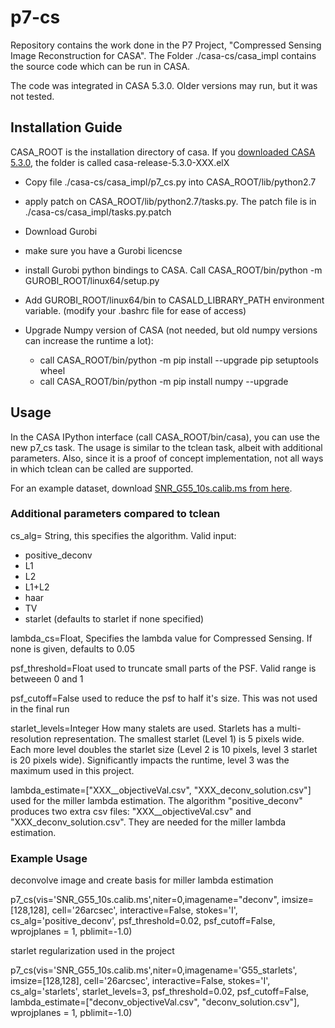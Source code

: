# p7-cs
Repository contains the work done in the P7 Project, "Compressed Sensing Image Reconstruction for CASA". The Folder ./casa-cs/casa_impl  contains the source code which can be run in CASA.

The code was integrated in CASA 5.3.0. Older versions may run, but it was not tested.

## Installation Guide
CASA_ROOT is the installation directory of casa. If you [downloaded CASA 5.3.0](https://casa.nrao.edu/casa_obtaining.shtml), the folder is called casa-release-5.3.0-XXX.elX
* Copy file ./casa-cs/casa_impl/p7_cs.py into  CASA_ROOT/lib/python2.7
* apply patch on CASA_ROOT/lib/python2.7/tasks.py. The patch file is in ./casa-cs/casa_impl/tasks.py.patch
* Download Gurobi
* make sure you have a Gurobi licencse
* install Gurobi python bindings to CASA. Call CASA_ROOT/bin/python -m GUROBI_ROOT/linux64/setup.py
* Add GUROBI_ROOT/linux64/bin to CASALD_LIBRARY_PATH environment variable. (modify your .bashrc file for ease of access)

* Upgrade Numpy version of CASA (not needed, but old numpy versions can increase the runtime a lot):
  - call CASA_ROOT/bin/python -m pip install --upgrade pip setuptools wheel
  - call CASA_ROOT/bin/python -m pip install numpy --upgrade
  

## Usage
In the CASA IPython interface (call CASA_ROOT/bin/casa), you can use the new p7_cs task. The usage is similar to the tclean task, albeit with additional parameters. Also, since it is a proof of concept implementation, not all ways in which tclean can be called are supported.

For an example dataset, download [SNR_G55_10s.calib.ms from here](https://casaguides.nrao.edu/index.php/VLA_CASA_Imaging-CASA5.0.0).

### Additional parameters compared to tclean
cs_alg= String, this specifies the algorithm. Valid input:
* positive_deconv
* L1
* L2
* L1+L2
* haar
* TV
* starlet
(defaults to starlet if none specified)

lambda_cs=Float, Specifies the lambda value for Compressed Sensing. If none is given, defaults to 0.05

psf_threshold=Float used to truncate small parts of the PSF. Valid range is betweeen 0 and 1

psf_cutoff=False used to reduce the psf to half it's size. This was not used in the final run

starlet_levels=Integer How many stalets are used. Starlets has a multi-resolution representation. The smallest starlet (Level 1) is 5 pixels wide. Each more level doubles the starlet size (Level 2 is 10 pixels, level 3 starlet is 20 pixels wide). Significantly impacts the runtime, level 3 was the maximum used in this project.

lambda_estimate=["XXX__objectiveVal.csv", "XXX_deconv_solution.csv"] used for the miller lambda estimation. The algorithm "positive_deconv" produces two extra csv files: "XXX__objectiveVal.csv" and "XXX_deconv_solution.csv". They are needed for the miller lambda estimation.

### Example Usage
deconvolve image and create basis for miller lambda estimation

p7_cs(vis='SNR_G55_10s.calib.ms',niter=0,imagename="deconv", imsize=[128,128], cell='26arcsec', interactive=False, stokes='I', cs_alg='positive_deconv', psf_threshold=0.02, psf_cutoff=False, wprojplanes = 1, pblimit=-1.0)

starlet regularization used in the project

p7_cs(vis='SNR_G55_10s.calib.ms',niter=0,imagename='G55_starlets', imsize=[128,128], cell='26arcsec', interactive=False, stokes='I', cs_alg='starlets', starlet_levels=3, psf_threshold=0.02, psf_cutoff=False, lambda_estimate=["deconv_objectiveVal.csv", "deconv_solution.csv"], wprojplanes = 1, pblimit=-1.0)









